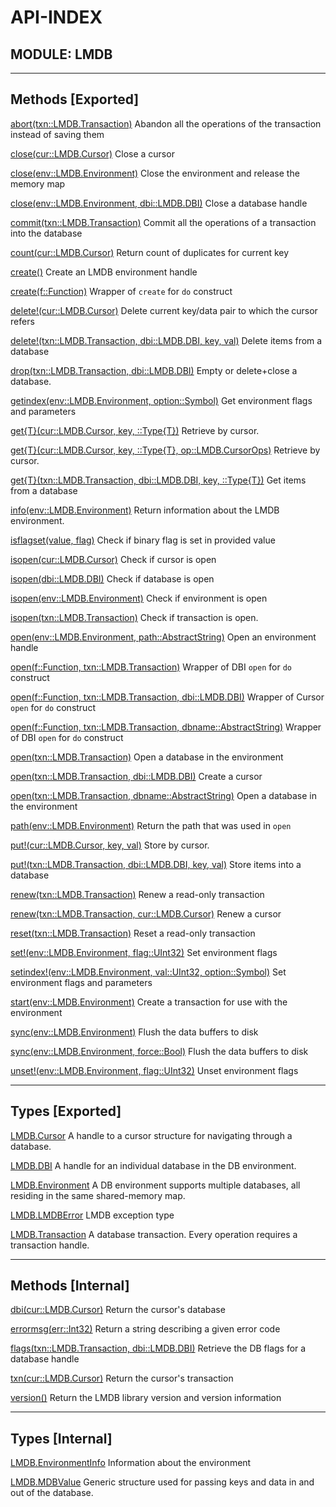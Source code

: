 # API-INDEX


## MODULE: LMDB

---

## Methods [Exported]

[abort(txn::LMDB.Transaction)](LMDB.md#method__abort.1)  Abandon all the operations of the transaction instead of saving them

[close(cur::LMDB.Cursor)](LMDB.md#method__close.1)  Close a cursor

[close(env::LMDB.Environment)](LMDB.md#method__close.2)  Close the environment and release the memory map

[close(env::LMDB.Environment,  dbi::LMDB.DBI)](LMDB.md#method__close.3)  Close a database handle

[commit(txn::LMDB.Transaction)](LMDB.md#method__commit.1)  Commit all the operations of a transaction into the database

[count(cur::LMDB.Cursor)](LMDB.md#method__count.1)  Return count of duplicates for current key

[create()](LMDB.md#method__create.1)  Create an LMDB environment handle

[create(f::Function)](LMDB.md#method__create.2)  Wrapper of `create` for `do` construct

[delete!(cur::LMDB.Cursor)](LMDB.md#method__delete.1)  Delete current key/data pair to which the cursor refers

[delete!(txn::LMDB.Transaction,  dbi::LMDB.DBI,  key,  val)](LMDB.md#method__delete.2)  Delete items from a database

[drop(txn::LMDB.Transaction,  dbi::LMDB.DBI)](LMDB.md#method__drop.1)  Empty or delete+close a database.

[getindex(env::LMDB.Environment,  option::Symbol)](LMDB.md#method__getindex.1)  Get environment flags and parameters

[get{T}(cur::LMDB.Cursor,  key,  ::Type{T})](LMDB.md#method__get.1)  Retrieve by cursor.

[get{T}(cur::LMDB.Cursor,  key,  ::Type{T},  op::LMDB.CursorOps)](LMDB.md#method__get.2)  Retrieve by cursor.

[get{T}(txn::LMDB.Transaction,  dbi::LMDB.DBI,  key,  ::Type{T})](LMDB.md#method__get.3)  Get items from a database

[info(env::LMDB.Environment)](LMDB.md#method__info.1)  Return information about the LMDB environment.

[isflagset(value,  flag)](LMDB.md#method__isflagset.1)   Check if binary flag is set in provided value

[isopen(cur::LMDB.Cursor)](LMDB.md#method__isopen.1)  Check if cursor is open

[isopen(dbi::LMDB.DBI)](LMDB.md#method__isopen.2)  Check if database is open

[isopen(env::LMDB.Environment)](LMDB.md#method__isopen.3)  Check if environment is open

[isopen(txn::LMDB.Transaction)](LMDB.md#method__isopen.4)  Check if transaction is open.

[open(env::LMDB.Environment,  path::AbstractString)](LMDB.md#method__open.1)  Open an environment handle

[open(f::Function,  txn::LMDB.Transaction)](LMDB.md#method__open.2)  Wrapper of DBI `open` for `do` construct

[open(f::Function,  txn::LMDB.Transaction,  dbi::LMDB.DBI)](LMDB.md#method__open.3)  Wrapper of Cursor `open` for `do` construct

[open(f::Function,  txn::LMDB.Transaction,  dbname::AbstractString)](LMDB.md#method__open.4)  Wrapper of DBI `open` for `do` construct

[open(txn::LMDB.Transaction)](LMDB.md#method__open.5)  Open a database in the environment

[open(txn::LMDB.Transaction,  dbi::LMDB.DBI)](LMDB.md#method__open.6)  Create a cursor

[open(txn::LMDB.Transaction,  dbname::AbstractString)](LMDB.md#method__open.7)  Open a database in the environment

[path(env::LMDB.Environment)](LMDB.md#method__path.1)  Return the path that was used in `open`

[put!(cur::LMDB.Cursor,  key,  val)](LMDB.md#method__put.1)  Store by cursor.

[put!(txn::LMDB.Transaction,  dbi::LMDB.DBI,  key,  val)](LMDB.md#method__put.2)  Store items into a database

[renew(txn::LMDB.Transaction)](LMDB.md#method__renew.1)  Renew a read-only transaction

[renew(txn::LMDB.Transaction,  cur::LMDB.Cursor)](LMDB.md#method__renew.2)  Renew a cursor

[reset(txn::LMDB.Transaction)](LMDB.md#method__reset.1)  Reset a read-only transaction

[set!(env::LMDB.Environment,  flag::UInt32)](LMDB.md#method__set.1)  Set environment flags

[setindex!(env::LMDB.Environment,  val::UInt32,  option::Symbol)](LMDB.md#method__setindex.1)  Set environment flags and parameters

[start(env::LMDB.Environment)](LMDB.md#method__start.1)  Create a transaction for use with the environment

[sync(env::LMDB.Environment)](LMDB.md#method__sync.1)  Flush the data buffers to disk

[sync(env::LMDB.Environment,  force::Bool)](LMDB.md#method__sync.2)  Flush the data buffers to disk

[unset!(env::LMDB.Environment,  flag::UInt32)](LMDB.md#method__unset.1)  Unset environment flags

---

## Types [Exported]

[LMDB.Cursor](LMDB.md#type__cursor.1)  A handle to a cursor structure for navigating through a database.

[LMDB.DBI](LMDB.md#type__dbi.1)  A handle for an individual database in the DB environment.

[LMDB.Environment](LMDB.md#type__environment.1)  A DB environment supports multiple databases, all residing in the same shared-memory map.

[LMDB.LMDBError](LMDB.md#type__lmdberror.1)  LMDB exception type

[LMDB.Transaction](LMDB.md#type__transaction.1)  A database transaction. Every operation requires a transaction handle.

---

## Methods [Internal]

[dbi(cur::LMDB.Cursor)](LMDB.md#method__dbi.1)  Return the cursor's database

[errormsg(err::Int32)](LMDB.md#method__errormsg.1)  Return a string describing a given error code

[flags(txn::LMDB.Transaction,  dbi::LMDB.DBI)](LMDB.md#method__flags.1)  Retrieve the DB flags for a database handle

[txn(cur::LMDB.Cursor)](LMDB.md#method__txn.1)  Return the cursor's transaction

[version()](LMDB.md#method__version.1)  Return the LMDB library version and version information

---

## Types [Internal]

[LMDB.EnvironmentInfo](LMDB.md#type__environmentinfo.1)  Information about the environment

[LMDB.MDBValue](LMDB.md#type__mdbvalue.1)  Generic structure used for passing keys and data in and out of the database.

